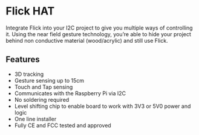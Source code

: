 <!--
---
name: Flick HAT
class: board
type: gesture
formfactor: HAT
manufacturer: Pi Supply
description: Flick HAT is a 3D tracking and gesture pHAT.
url: https://www.pi-supply.com/product/flick-large-standalone-3d-tracking-gesture-breakout/
github: https://github.com/PiSupply/Flick
buy: https://www.pi-supply.com/product/flick-hat-3d-tracking-gesture-hat-raspberry-pi/
image: 'flick-hat.png'
pincount: 40
eeprom: setup
power:
  '1':
  '2':
ground:
  '6':
  '9':
  '14':
  '20':
  '25':
  '30':
  '34':
  '39':
pin:
  '3':
    mode: i2c
  '5':
    mode: i2c
  '11':
    name: Reset
  '13':
    name: TS
i2c:
  '0x42':
    name: Gesture controller
    device: MGC3130
-->
# Flick HAT

Integrate Flick into your I2C project to give you multiple ways of controlling it. Using the near field gesture technology, you’re able to hide your project behind non conductive material (wood/acrylic) and still use Flick.

## Features

* 3D tracking
* Gesture sensing up to 15cm
* Touch and Tap sensing
* Communicates with the Raspberry Pi via I2C
* No soldering required
* Level shifting chip to enable board to work with 3V3 or 5V0 power and logic
* One line installer
* Fully CE and FCC tested and approved
